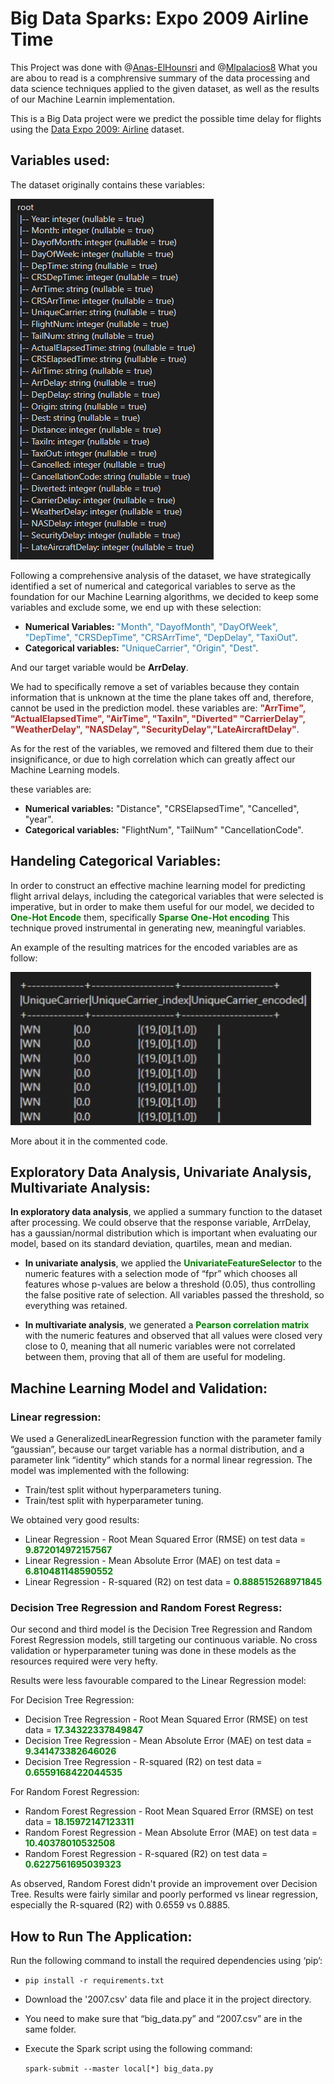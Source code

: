 # Big Data Sparks: Expo 2009 Airline Time
This Project was done with @[Anas-ElHounsri](https://github.com/Anas-Elhounsri) and @[Mlpalacios8](https://github.com/Mlpalacios8)
What you are abou to read is a comphrensive summary of the data processing and data science techniques applied to the given dataset, as well as the results of our Machine Learnin implementation.

This is a Big Data project were we predict the possible time delay for flights using the [Data Expo 2009: Airline](https://dataverse.harvard.edu/dataset.xhtml?persistentId=doi:10.7910/DVN/HG7NV7) dataset.
## Variables used:
The dataset originally contains these variables:

![Alt Text](variables.png)

Following a comprehensive analysis of the dataset, we have strategically identified a set of numerical and categorical variables to serve as the foundation for our Machine Learning algorithms, we decided to keep some variables and exclude some, we end up with these selection:

* __Numerical Variables:__ <span style="color: #2276b3;">"Month", "DayofMonth", "DayOfWeek", "DepTime", "CRSDepTime", "CRSArrTime", "DepDelay", "TaxiOut"</span>.
* __Categorical variables:__  <span style="color: #2276b3;">"UniqueCarrier", "Origin", "Dest"</span>.

And our target variable would be __ArrDelay__.

We had to specifically remove a set of variables because they contain information that is unknown at the time the plane takes off and, therefore, cannot be used in the prediction model. 
these variables are: <span style="color: #b32922;">__"ArrTime", "ActualElapsedTime", "AirTime", "TaxiIn", "Diverted" "CarrierDelay", "WeatherDelay", "NASDelay", "SecurityDelay","LateAircraftDelay"__</span>.

As for the rest of the variables, we removed and filtered them due to their insignificance, or due to high correlation which can greatly affect our Machine Learning models.

these variables are:

* __Numerical variables:__ "Distance", "CRSElapsedTime", "Cancelled", "year".
* __Categorical variables:__ "FlightNum", "TailNum" "CancellationCode".


## Handeling Categorical Variables:

In order to construct an effective machine learning model for predicting flight arrival delays, including the
categorical variables that were selected is imperative, but in order to make them useful for our model, we
decided to <span style="color: green;">__One-Hot Encode__</span> them, specifically <span style="color: green;">__Sparse One-Hot encoding__</span> This technique proved
instrumental in generating new, meaningful variables. 

An example of the resulting matrices for the encoded variables are as follow:

![Alt Text](OneHotEncoder.png)

More about it in the commented code.

## Exploratory Data Analysis, Univariate Analysis, Multivariate Analysis:

__In exploratory data analysis__, we applied a summary function to the dataset after processing. We could
observe that the response variable, ArrDelay, has a gaussian/normal distribution which is important when
evaluating our model, based on its standard deviation, quartiles, mean and median.
* __In univariate analysis__, we applied the <span style="color: green;">__UnivariateFeatureSelector__</span> to the numeric features with a
selection mode of “fpr” which chooses all features whose p-values are below a threshold (0.05),
thus controlling the false positive rate of selection. All variables passed the threshold, so
everything was retained.

* __In multivariate analysis__, we generated a <span style="color: green;">__Pearson correlation matrix__</span> with the numeric features
and observed that all values were closed very close to 0, meaning that all numeric variables were
not correlated between them, proving that all of them are useful for modeling.

## Machine Learning Model and Validation:
### Linear regression:
We used a GeneralizedLinearRegression function with the parameter family “gaussian”, because
our target variable has a normal distribution, and a parameter link “identity” which stands for a normal
linear regression. The model was implemented with the following: 

* Train/test split without hyperparameters tuning. 
* Train/test split with hyperparameter tuning. 

We obtained very good results:
* Linear Regression - Root Mean Squared Error (RMSE) on test data = <span style="color: green;">__9.872014972157567__</span>
* Linear Regression - Mean Absolute Error (MAE) on test data = <span style="color: green;">__6.810481148590552__</span>
* Linear Regression - R-squared (R2) on test data = <span style="color: green;">__0.888515268971845__</span>

### Decision Tree Regression and Random Forest Regress:

Our second and third model is the Decision Tree Regression and Random Forest Regression models, still
targeting our continuous variable. No cross validation or hyperparameter tuning was done in these models
as the resources required were very hefty.

Results were less favourable compared to the Linear Regression model:

For Decision Tree Regression:

* Decision Tree Regression - Root Mean Squared Error (RMSE) on test data = <span style="color: green;">__17.34322337849847__</span>
* Decision Tree Regression - Mean Absolute Error (MAE) on test data = <span style="color: green;">__9.341473382646026__</span>
* Decision Tree Regression - R-squared (R2) on test data = <span style="color: green;">__0.6559168422044535__</span>

For Random Forest Regression:

* Random Forest Regression - Root Mean Squared Error (RMSE) on test data = <span style="color: green;">__18.15972147123311__</span>
* Random Forest Regression - Mean Absolute Error (MAE) on test data = <span style="color: green;">__10.40378010532508__</span>
* Random Forest Regression - R-squared (R2) on test data = <span style="color: green;">__0.6227561695039323__</span>

As observed, Random Forest didn't provide an improvement over Decision Tree. Results were fairly
similar and poorly performed vs linear regression, especially the R-squared (R2) with 0.6559 vs 0.8885.

## How to Run The Application:
Run the following command to install the required dependencies using ‘pip’:

* `pip install -r requirements.txt`
  
* Download the '2007.csv' data file and place it in the project directory.
  
* You need to make sure that “big_data.py” and “2007.csv” are in the same folder.
  
* Execute the Spark script using the following command:
    
    `spark-submit --master local[*] big_data.py`
